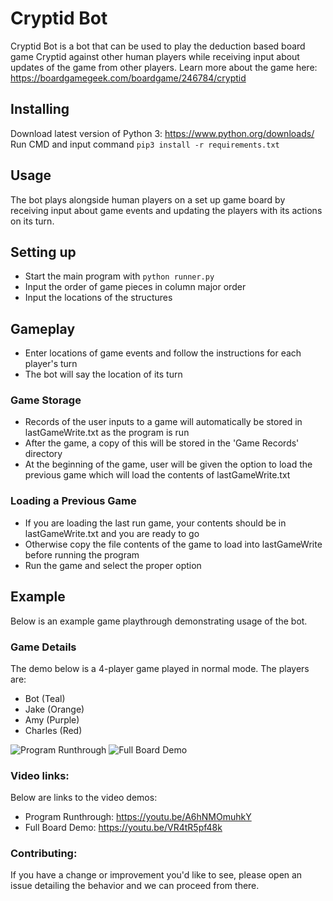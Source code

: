 # Cryptid Bot

Cryptid Bot is a bot that can be used to play the deduction based board game Cryptid against other human players while receiving input about updates of the game from other players. Learn more about the game here: https://boardgamegeek.com/boardgame/246784/cryptid

## Installing

Download latest version of Python 3: https://www.python.org/downloads/
Run CMD and input command ```pip3 install -r requirements.txt```

## Usage

The bot plays alongside human players on a set up game board by receiving input about game events and updating the players with its actions on its turn.

## Setting up

- Start the main program with ```python runner.py```
- Input the order of game pieces in column major order 
- Input the locations of the structures

## Gameplay

- Enter locations of game events and follow the instructions for each player's turn
- The bot will say the location of its turn 

### Game Storage

- Records of the user inputs to a game will automatically be stored in lastGameWrite.txt as the program is run
- After the game, a copy of this will be stored in the 'Game Records' directory
- At the beginning of the game, user will be given the option to load the previous game which will load the contents of lastGameWrite.txt

### Loading a Previous Game

- If you are loading the last run game, your contents should be in lastGameWrite.txt and you are ready to go
- Otherwise copy the file contents of the game to load into lastGameWrite before running the program
- Run the game and select the proper option

## Example

Below is an example game playthrough demonstrating usage of the bot.

### Game Details

The demo below is a 4-player game played in normal mode.
The players are: 
- Bot (Teal)
- Jake (Orange)
- Amy (Purple)
- Charles (Red)

![Program Runthrough](Demos/program_run.gif) ![Full Board Demo](Demos/board_run.gif)

### Video links:

Below are links to the video demos:
- Program Runthrough: https://youtu.be/A6hNMOmuhkY
- Full Board Demo: https://youtu.be/VR4tR5pf48k

### Contributing:

If you have a change or improvement you'd like to see, please open an issue detailing the behavior and we can proceed from there.
